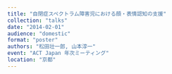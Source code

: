 ```yaml
---
title: "自閉症スペクトラム障害児における顔・表情認知の支援"
collection: "talks"
date: "2014-02-01"
audience: "domestic"
format: "poster"
authors: "松田壮一郎, 山本淳一"
event: "ACT Japan 年次ミーティング"
location: "京都"
---
```

